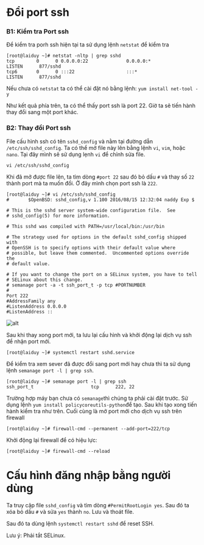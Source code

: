 ﻿# Đổi port ssh 
### B1: Kiểm tra Port ssh
Để kiểm tra porh ssh hiện tại ta sử dụng lệnh `netstat` để kiểm tra
```
[root@laiduy ~]# netstat -nltp | grep sshd
tcp        0      0 0.0.0.0:22              0.0.0.0:*               LISTEN      877/sshd
tcp6       0      0 :::22                   :::*                    LISTEN      877/sshd
```
Nếu chưa có `netstat` ta có thể cài đặt nó bằng lệnh: `yum install net-tool -y`

Như kết quả phía trên, ta có thể thấy port ssh là port 22. Giờ ta sẽ tiến hành thay đổi sang một port khác.
### B2: Thay đổi Port ssh
File cấu hình ssh có tên `sshd_config` và nằm tại đường dẫn `/etc/ssh/sshd_config`. Ta có thể mở file này lên bằng lệnh `vi`, `vim`, hoặc `nano`. Tại đây mình sẽ sử dụng lẹnh `vi` để chỉnh sửa file.
```
vi /etc/ssh/sshd_config
```
Khi đã mở được file lên, ta tìm dòng `#port 22` sau đó bỏ dấu `#` và thay số `22` thành port mà ta muốn đổi. Ở đây mình chọn port ssh là `222`.
```
[root@laiduy ~]# vi /etc/ssh/sshd_config
#       $OpenBSD: sshd_config,v 1.100 2016/08/15 12:32:04 naddy Exp $

# This is the sshd server system-wide configuration file.  See
# sshd_config(5) for more information.

# This sshd was compiled with PATH=/usr/local/bin:/usr/bin

# The strategy used for options in the default sshd_config shipped with
# OpenSSH is to specify options with their default value where
# possible, but leave them commented.  Uncommented options override the
# default value.

# If you want to change the port on a SELinux system, you have to tell
# SELinux about this change.
# semanage port -a -t ssh_port_t -p tcp #PORTNUMBER
#
Port 222
#AddressFamily any
#ListenAddress 0.0.0.0
#ListenAddress ::
```
![alt](https://huongdan.azdigi.com/wp-content/uploads/2021/01/Screenshot-2021-01-19-at-20.30.36.gif)

Sau khi thay xong port mới, ta lưu lại cấu hình và khởi động lại dịch vụ ssh để nhận port mới.
```
[root@laiduy ~]# systemctl restart sshd.service
```
Để kiểm tra xem sever đã được đổi sang port mới hay chưa thì ta sử dụng lệnh `semanage port -l | grep ssh`.
```
[root@laiduy ~]# semanage port -l | grep ssh
ssh_port_t                     tcp      222, 22
```
Trường hợp máy bạn chưa có `semanage`thì chúng ta phải cài đặt trước. Sử dụng lệnh `yum install policycoreutils-python`để tạo. Sau khi tạo xong tiến hành kiểm tra như trên.
Cuối cùng là mở port mới cho dịch vụ ssh trên firewall
```
[root@laiduy ~]# firewall-cmd --permanent --add-port=222/tcp
```
Khởi động lại firewall để có hiệu lực:
```
[root@laiduy ~]# firewall-cmd --reload
```




# Cấu hình đăng nhập bằng người dùng
Ta truy cập file `sshd_config` và tìm dòng `#PermitRootLogin yes`. Sau đó ta xóa bỏ dấu `#` và sửa `yes` thành `no`. Lưu và thoát file.

Sau đó ta dùng lệnh `systemctl restart sshd` để reset SSH.

Lưu ý: Phải tắt SELinux.
